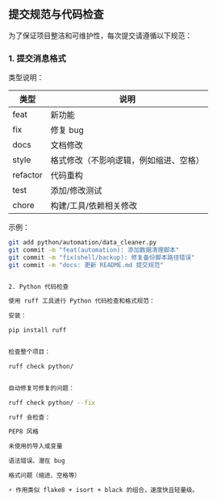 ## 提交规范与代码检查

为了保证项目整洁和可维护性，每次提交请遵循以下规范：

### 1. 提交消息格式


类型说明：

| 类型      | 说明 |
|-----------|------|
| feat      | 新功能 |
| fix       | 修复 bug |
| docs      | 文档修改 |
| style     | 格式修改（不影响逻辑，例如缩进、空格） |
| refactor  | 代码重构 |
| test      | 添加/修改测试 |
| chore     | 构建/工具/依赖相关修改 |

示例：

```bash
git add python/automation/data_cleaner.py
git commit -m "feat(automation): 添加数据清理脚本"
git commit -m "fix(shell/backup): 修复备份脚本路径错误"
git commit -m "docs: 更新 README.md 提交规范"


2. Python 代码检查

使用 ruff 工具进行 Python 代码检查和格式规范：

安装：

pip install ruff


检查整个项目：

ruff check python/


自动修复可修复的问题：

ruff check python/ --fix

ruff 会检查：

PEP8 风格

未使用的导入或变量

语法错误、潜在 bug

格式问题（缩进、空格等）

⚡ 作用类似 flake8 + isort + black 的组合，速度快且轻量级。